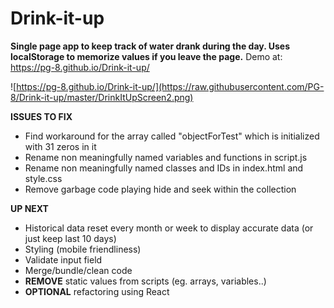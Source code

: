 # Drink-it-up

**Single page app to keep track of water drank during the day. Uses localStorage to memorize values if you leave the page.** Demo at: https://pg-8.github.io/Drink-it-up/

![https://pg-8.github.io/Drink-it-up/](https://raw.githubusercontent.com/PG-8/Drink-it-up/master/DrinkItUpScreen2.png)

**ISSUES TO FIX**

- Find workaround for the array called "objectForTest" which is initialized with 31 zeros in it
- Rename non meaningfully named variables and functions in script.js
- Rename non meaningfully named classes and IDs in index.html and style.css
- Remove garbage code playing hide and seek within the collection

**UP NEXT**

- Historical data reset every month or week to display accurate data (or just keep last 10 days)
- Styling (mobile friendliness)
- Validate input field
- Merge/bundle/clean code
- **REMOVE** static values from scripts (eg. arrays, variables..)
- **OPTIONAL** refactoring using React
